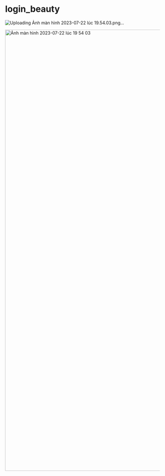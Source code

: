 # login_beauty
![Uploading Ảnh màn hình 2023-07-22 lúc 19.54.03.png…]()

<img width="1431" alt="Ảnh màn hình 2023-07-22 lúc 19 54 03" src="https://github.com/NguyenThuong02/login_beauty/assets/129138917/732ec5bb-2373-43f7-970c-9f73b695739c">
